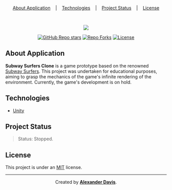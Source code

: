 <p align="center">
  <a href="#about-application">About Application</a>
  &nbsp;&nbsp;&nbsp;|&nbsp;&nbsp;&nbsp;
  <a href="#technologies">Technologies</a>
  &nbsp;&nbsp;&nbsp;|&nbsp;&nbsp;&nbsp;
  <a href="#project-status">Project Status</a>
  &nbsp;&nbsp;&nbsp;|&nbsp;&nbsp;&nbsp;
  <a href="#license">License</a>
</p>

</br>

<p align="center">
  <img src="https://user-images.githubusercontent.com/72872854/214906222-d14f1eb5-050e-48c5-b61c-b2ef82428c7d.png" />
</p>

<p align="center">
  <a href="https://img.shields.io/github/stars/shunny2/subway-surfers-clone?style=social"><img src="https://img.shields.io/github/stars/shunny2/subway-surfers-clone?style=social" alt="GitHub Repo stars" ></a>
  <a href="https://img.shields.io/github/forks/shunny2/subway-surfers-clone?style=social"><img src="https://img.shields.io/github/forks/shunny2/subway-surfers-clone?style=social" alt="Repo Forks"/></a>
  <a href="https://img.shields.io/github/license/shunny2/subway-surfers-clone?style=social"><img src="https://img.shields.io/github/license/shunny2/subway-surfers-clone?style=social" alt="License"/></a>
</p>

## About Application

<b>Subway Surfers Clone</b> is a game prototype based on the renowned [Subway Surfers](https://poki.com.br/g/subway-surfers). This project was undertaken for educational purposes, aiming to grasp the mechanics of the game's infinite rendering of the environment. Currently, the game's development is on hold.

## Technologies

- [Unity](https://unity.com/)

## Project Status

> Status: Stopped.

## License

This project is under an [MIT](https://opensource.org/licenses/MIT) license.

<hr></hr>

<p align="center">Created by <a href="https://github.com/shunny2"><b>Alexander Davis</b></a>.</p>
